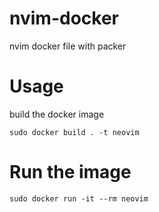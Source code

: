 # nvim-docker
nvim docker file with packer


# Usage
build the docker image
```
sudo docker build . -t neovim
```

# Run the image
```
sudo docker run -it --rm neovim
```

